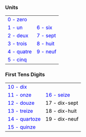 
### Units

<table style="width: 100%; border-collapse: collapse; table-layout: fixed; margin: 0; padding: 0;">
    <tr>
        <td style="color: blue;">0 - zero</td>
        <td style="color: blue;"></td>
    </tr>
    <tr>
        <td style="color: blue;">1 - un</td>
        <td style="color: blue;">6 - six</td>
    </tr>
    <tr>
        <td style="color: blue;">2 - deux</td>
        <td style="color: blue;">7 - sept</td>
    </tr>
    <tr>
        <td style="color: blue;">3 - trois</td>
        <td style="color: blue;">8 - huit</td>
    </tr>
    <tr>
        <td style="color: blue;">4 - quatre</td>
        <td style="color: blue;">9 - neuf</td>
    </tr>
    <tr>
        <td style="color: blue;">5 - cinq</td>
        <td style="color: blue;"></td>
    </tr>
</table>


### First Tens Digits

<table style="width: 100%; border-collapse: collapse; table-layout: fixed; margin: 0; padding: 0;">
    <tr>
        <td style="color: blue;">10 - dix</td>
        <td style="color: blue;"></td>
    </tr>
    <tr>
        <td style="color: blue;">11 - onze</td>
        <td style="color: blue;">16 - seize</td>
    </tr>
    <tr>
        <td style="color: blue;">12 - douze</td>
        <td style="color: black;">17 - dix-sept</td>
    </tr>
    <tr>
        <td style="color: blue;">13 - treize</td>
        <td style="color: black;">18 - dix-huit</td>
    </tr>
    <tr>
        <td style="color: blue;">14 - quartoze</td>
        <td style="color: black;">19 - dix-neuf</td>
    </tr>
    <tr>
        <td style="color: blue;">15 - quinze</td>
        <td style="color: black;"></td>
    </tr>
</table>



